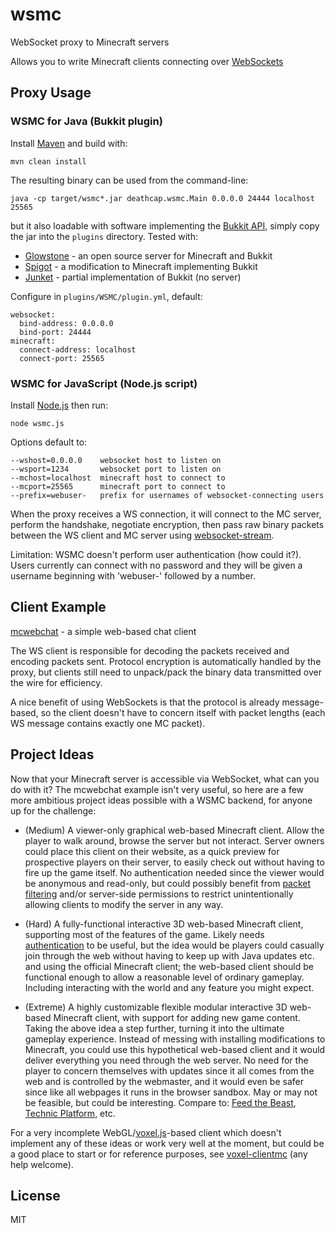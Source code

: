 # wsmc

WebSocket proxy to Minecraft servers

Allows you to write Minecraft clients connecting over [WebSockets](http://www.websocket.org/)

## Proxy Usage

### WSMC for Java (Bukkit plugin)

Install [Maven](https://maven.apache.org/) and build with:

    mvn clean install

The resulting binary can be used from the command-line:

    java -cp target/wsmc*.jar deathcap.wsmc.Main 0.0.0.0 24444 localhost 25565

but it also loadable with software implementing the [Bukkit API](https://github.com/Bukkit/Bukkit),
simply copy the jar into the `plugins` directory.
Tested with:

* [Glowstone](https://github.com/SpaceManiac/Glowstone) - an open source server for Minecraft and Bukkit
* [Spigot](https://github.com/SpigotMC/Spigot) - a modification to Minecraft implementing Bukkit
* [Junket](https://github.com/deathcap/Junket) - partial implementation of Bukkit (no server)

Configure in `plugins/WSMC/plugin.yml`, default:

    websocket:
      bind-address: 0.0.0.0
      bind-port: 24444
    minecraft:
      connect-address: localhost
      connect-port: 25565

### WSMC for JavaScript (Node.js script)

Install [Node.js](http://nodejs.org/) then run:

    node wsmc.js

Options default to:

    --wshost=0.0.0.0    websocket host to listen on
    --wsport=1234       websocket port to listen on
    --mchost=localhost  minecraft host to connect to
    --mcport=25565      minecraft port to connect to
    --prefix=webuser-   prefix for usernames of websocket-connecting users

When the proxy receives a WS connection, it will connect to the MC server, 
perform the handshake, negotiate encryption, then pass raw binary packets between
the WS client and MC server using [websocket-stream](https://github.com/maxogden/websocket-stream).

Limitation: WSMC doesn't perform user authentication (how could it?). Users currently can connect
with no password and they will be given a username beginning with 'webuser-' followed by a number.

## Client Example

[mcwebchat](https://github.com/deathcap/wsmc/tree/master/examples/mcwebchat) - a simple web-based chat client

The WS client is responsible for decoding the packets received and encoding packets sent.
Protocol encryption is automatically handled by the proxy, but clients still need to unpack/pack
the binary data transmitted over the wire for efficiency. 

A nice benefit of using WebSockets is that the protocol is already message-based, so the client 
doesn't have to concern itself with packet lengths (each WS message contains exactly one MC packet).

## Project Ideas

Now that your Minecraft server is accessible via WebSocket, what can you do with it? The mcwebchat
example isn't very useful, so here are a few more ambitious project ideas possible with a WSMC backend, 
for anyone up for the challenge:

* (Medium) A viewer-only graphical web-based Minecraft client. Allow the player to walk
around, browse the server but not interact. Server owners could place this client on their website,
as a quick preview for prospective players on their server, to easily check out without having to
fire up the game itself. No authentication needed since the viewer would be anonymous and read-only,
but could possibly benefit from [packet filtering](https://github.com/deathcap/wsmc/issues/3) and/or
server-side permissions to restrict unintentionally allowing clients to modify the server in any way.

* (Hard) A fully-functional interactive 3D web-based Minecraft client, supporting most of the features
of the game. Likely needs [authentication](https://github.com/deathcap/wsmc/issues/2) to be useful, but
the idea would be players could casually join through the web without having to keep up with Java updates
etc. and using the official Minecraft client; the web-based client should be functional enough to allow
a reasonable level of ordinary gameplay. Including interacting with the world and any feature you might expect.

* (Extreme) A highly customizable flexible modular interactive 3D web-based Minecraft client, with support for adding
new game content. Taking the above idea a step further, turning it into the ultimate gameplay experience.
Instead of messing with installing modifications to Minecraft, you could use this hypothetical web-based client
and it would deliver everything you need through the web server. No need for the player to concern themselves
with updates since it all comes from the web and is controlled by the webmaster, and it would even be safer since
like all webpages it runs in the browser sandbox. May or may not be feasible, but could be interesting.
Compare to: [Feed the Beast](http://feed-the-beast.com/), [Technic Platform](http://www.minecraftforge.net/), etc.


For a very incomplete WebGL/[voxel.js](http://voxeljs.com/)-based client which doesn't implement any of these ideas
or work very well at the moment, but could be a good place to start or for reference purposes, see [voxel-clientmc](https://github.com/deathcap/voxel-clientmc)
(any help welcome).

## License

MIT
